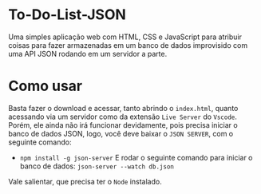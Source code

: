 # To-Do-List-JSON

Uma simples aplicação web com HTML, CSS e JavaScript para atribuir coisas para fazer armazenadas em um banco de dados improvisido com uma API JSON rodando em um servidor a parte.

# Como usar

Basta fazer o download e acessar, tanto abrindo o `index.html`, quanto acessando via um servidor como da extensão `Live Server` do `Vscode`. Porém, ele ainda não irá funcionar devidamente, pois precisa iniciar o banco de dados JSON, logo, você deve baixar o `JSON SERVER`, com o seguinte comando:
- `npm install -g json-server`
E rodar o seguinte comando para iniciar o banco de dados:
`json-server --watch db.json`

Vale salientar, que precisa ter o `Node` instalado.
